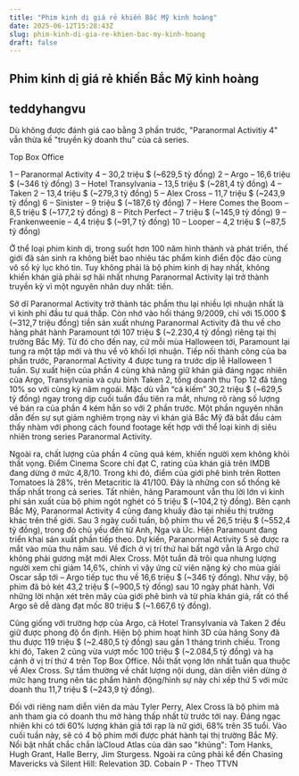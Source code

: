 ```yaml
---
title: "Phim kinh dị giá rẻ khiến Bắc Mỹ kinh hoàng"
date: 2025-06-12T15:28:43Z
slug: phim-kinh-di-gia-re-khien-bac-my-kinh-hoang
draft: false
---
```


## Phim kinh dị giá rẻ khiến Bắc Mỹ kinh hoàng

## teddyhangvu

Dù không được đánh giá cao bằng 3 phần trước, "Paranormal Activitiy 4" vẫn thừa kế "truyền kỳ doanh thu" của cả series.
 
Top Box Office

1 – Paranormal Activity 4 – 30,2 triệu $ (~629,5 tỷ đồng)
2 – Argo – 16,6 triệu $ (~346 tỷ đồng)
3 – Hotel Transylvania – 13,5 triệu $ (~281,4 tỷ đồng)
4 – Taken 2 – 13,4 triệu $ (~279,3 tỷ đồng)
5 – Alex Cross – 11,7 triệu $ (~243,9 tỷ đồng)
6 – Sinister – 9 triệu $ (~187,6 tỷ đồng)
7 – Here Comes the Boom – 8,5 triệu $ (~177,2 tỷ đồng)
8 – Pitch Perfect – 7 triệu $ (~145,9 tỷ đồng)
9 – Frankenweenie – 4,4 triệu $ (~91,7 tỷ đồng)
10 – Looper – 4,2 triệu $ (~87,5 tỷ đồng)
 
Ở thể loại phim kinh dị, trong suốt hơn 100 năm hình thành và phát triển, thế giới đã sản sinh ra không biết bao nhiêu tác phẩm kinh điển độc đáo cùng vô số kỷ lục khó tin. Tuy không phải là bộ phim kinh dị hay nhất, không khiến khán giả phải sợ hãi nhất nhưng Paranormal Activity lại trở thành truyền kỳ vì một nguyên nhân duy nhất: tiền. 

​Sở dĩ Paranormal Activity trở thành tác phẩm thu lại nhiều lợi nhuận nhất là vì kinh phí đầu tư quá thấp. Còn nhớ vào hồi tháng 9/2009, chỉ với 15.000 $ (~312,7 triệu đồng) tiền sản xuất nhưng Paranormal Activity đã thu về cho hãng phát hành Paramount tới 107 triệu $ (~2.230,4 tỷ đồng) riêng tại thị trường Bắc Mỹ. Từ đó cho đến nay, cứ mỗi mùa Halloween tới, Paramount lại tung ra một tập mới và thu về vô khối lợi nhuận. 
​Tiếp nối thành công của ba phần trước, Paranormal Activity 4 được tung ra trước dịp lễ Halloween 1 tuần. Sự xuất hiện của phần 4 cùng khả năng giữ khán giả đáng ngạc nhiên của Argo, Transylvania và cựu binh Taken 2, tổng doanh thu Top 12 đã tăng 10% so với cùng kỳ năm ngoái. 
​Mặc dù vẫn “cá kiếm” 30,2 triệu $ (~629,5 tỷ đồng) ngay trong dịp cuối tuần đầu tiên ra mắt, nhưng rõ ràng số lượng vé bán ra của phần 4 kém hẳn so với 2 phần trước. Một phần nguyên nhân dẫn đến sự sụt giảm nghiêm trọng này vì khán giả Bắc Mỹ đã bắt đầu cảm thấy nhàm với phong cách found footage kết hợp với thể loại kinh dị siêu nhiên trong series Paranormal Activity. 

​Ngoài ra, chất lượng của phần 4 cũng quá kém, khiến người xem không khỏi thất vọng. Điểm Cinema Score chỉ đạt C, rating của khán giả trên IMDB đang dừng ở mức 4,8/10. Trong khi đó, điểm của giới phê bình trên Rotten Tomatoes là 28%, trên Metacritic là 41/100. Đây là những con số thống kê thấp nhất trong cả series. 
​Tất nhiên, hãng Paramount vẫn thu lời lớn vì kinh phí sản xuất của bộ phim ngót nghét có 5 triệu $ (~104,2 tỷ đồng). Bên cạnh Bắc Mỹ, Paranormal Activity 4 cũng đang khuấy đảo tại nhiều thị trường khác trên thế giới. Sau 3 ngày cuối tuần, bộ phim thu về 26,5 triệu $ (~552,4 tỷ đồng), trong đó chủ yếu đến từ Anh, Nga và Úc. Hiện Paramount đang triển khai sản xuất phần tiếp theo. Dự kiến, Paranormal Activity 5 sẽ được ra mắt vào mùa thu năm sau. 
​Về đích ở vị trí thứ hai bất ngờ vẫn là Argo chứ không phải gương mặt mới Alex Cross. Một tuần đã trôi qua nhưng lượng người xem chỉ giảm 14,6%, chính vì vậy ứng cử viên nặng ký cho mùa giải Oscar sắp tới – Argo tiếp tục thu về 16,6 triệu $ (~346 tỷ đồng). Như vậy, bộ phim đã bỏ két 43,2 triệu $ (~900,5 tỷ đồng) sau 10 ngày phát hành. Với những lời nhận xét trên mây của giới phê bình và từ phía khán giả, rất có thể Argo sẽ dễ dàng đạt mốc 80 triệu $ (~1.667,6 tỷ đồng). 

​Cũng giống với trường hợp của Argo, cả Hotel Transylvania và Taken 2 đều giữ được phong độ ổn định. Hiện bộ phim hoạt hình 3D của hãng Sony đã thu được 119 triệu $ (~2.480,5 tỷ đồng) sau gần 1 tháng trình chiếu. Trong khi đó, Taken 2 cũng vừa vượt mốc 100 triệu $ (~2.084,5 tỷ đồng) và hạ cánh ở vị trí thứ 4 trên Top Box Office. 
​Nỗi thất vọng lớn nhất tuần qua thuộc về Alex Cross. Sự tầm thường về chất lượng nội dung, dàn diễn viên dừng ở mức hạng trung nên tác phẩm hành động/hình sự này chỉ xếp thứ 5 với mức doanh thu 11,7 triệu $ (~243,9 tỷ đồng). 

​Đối với riêng nam diễn viên da màu Tyler Perry, Alex Cross là bộ phim mà anh tham gia có doanh thu mở hàng thấp nhất từ trước tới nay. Đáng ngạc nhiên khi có tới 60% lượng khán giả tới rạp là nữ giới, 68% trên 35 tuổi. 
​Vào cuối tuần này, sẽ có 4 bộ phim mới được phát hành tại thị trường Bắc Mỹ. Nổi bật nhất chắc chắn làCloud Atlas của dàn sao "khủng": Tom Hanks, Hugh Grant, Halle Berry, Jim Sturgess. Ngoài ra cũng phải kể đến Chasing Mavericks và Silent Hill: Relevation 3D. 
​Cobain P - Theo TTVN​​